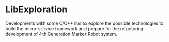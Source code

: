 # LibExploration

Developments with some C/C++ libs to explore the possible technologies to build the micro-service framework and prepare for the refactoring development of 4th Generation Market Robot system.
